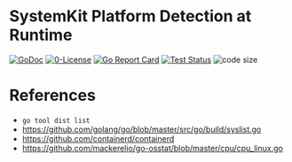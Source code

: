 # SystemKit Platform Detection at Runtime
[![GoDoc](https://godoc.org/github.com/codemodify/SystemKit?status.svg)](https://godoc.org/github.com/codemodify/systemkit-platform)
[![0-License](https://img.shields.io/badge/license-0--license-brightgreen)](https://github.com/codemodify/TheFreeLicense)
[![Go Report Card](https://goreportcard.com/badge/github.com/codemodify/SystemKit)](https://goreportcard.com/report/github.com/codemodify/SystemKit)
[![Test Status](https://github.com/danawoodman/systemservice/workflows/Test/badge.svg)](https://github.com/danawoodman/systemservice/actions)
![code size](https://img.shields.io/github/languages/code-size/codemodify/SystemKit?style=flat-square)

# References
- `go tool dist list`
- https://github.com/golang/go/blob/master/src/go/build/syslist.go
- https://github.com/containerd/containerd
- https://github.com/mackerelio/go-osstat/blob/master/cpu/cpu_linux.go
